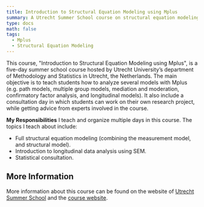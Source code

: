```yaml
---
title: Introduction to Structural Equation Modeling using Mplus
summary: A Utrecht Summer School course on structural equation modeling using Mplus.
type: docs
math: false
tags:
  - Mplus
  - Structural Equation Modeling
---
```


This course, "Introduction to Structural Equation Modeling using Mplus", is a five-day summer school course hosted by Utrecht University’s department of Methodology and Statistics in Utrecht, the Netherlands. The main objective is to teach students how to analyze several models with Mplus (e.g. path models, multiple group models, mediation and moderation, confirmatory factor analysis, and longitudinal models). It also include a consultation day in which students can work on their own research project, while getting advice from experts involved in the course. 

**My Responsibilities**
I teach and organize multiple days in this course. The topics I teach about include: 

- Full structural equation modeling (combining the measurement model, and structural model).
- Introduction to longitudinal data analysis using SEM. 
- Statistical consultation. 

## More Information
More information about this course can be found on the website of [Utrecht Summer School](https://utrechtsummerschool.nl/courses/data-science/introduction-to-structural-equation-modeling-using-mplus) and the [course website](https://utrechtuniversity.github.io/S20/).  
